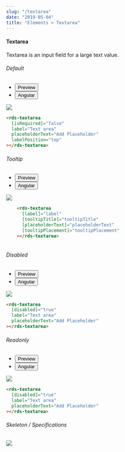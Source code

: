 ```yaml
---
slug: "/textarea"
date: "2019-05-04"
title: "Elements > Textarea"
---
```


<!-- CSS only -->
<link href="https://cdn.jsdelivr.net/npm/bootstrap@5.1.3/dist/css/bootstrap.min.css" rel="stylesheet" integrity="sha384-1BmE4kWBq78iYhFldvKuhfTAU6auU8tT94WrHftjDbrCEXSU1oBoqyl2QvZ6jIW3" crossorigin="anonymous">
<link rel="stylesheet" href="../../../../../../../raaghu/src/assets/css/style-elements.css">
<link rel="stylesheet" href="../../../../../../../raaghu/src/assets/css/main.css">


#### Textarea

<p class="checkbox-def">Textarea is an input field for a large text value. </p>

<!-- Basic -->
<section class="py-4">
    <h6>Default</h6>
    <div class="py-3">
      <div class="cust-tabs">
        <ul class="nav nav-tabs" id="myTab" role="tablist">
          <li class="nav-item" role="presentation">
            <button class="nav-link active" id="PreviewBasic-tab" data-bs-toggle="tab" data-bs-target="#PreviewBasic" type="button" role="tab" aria-controls="PreviewBasic" aria-selected="true">Preview </button>
          </li>
          <li class="nav-item" role="presentation">
            <button class="nav-link" id="AngularBasic-tab" data-bs-toggle="tab" data-bs-target="#AngularBasic" type="button" role="tab" aria-controls="AngularBasic" aria-selected="false"><i class="bi bi-code-slash" style="font-size:1.0rem"></i>Angular</button>
          </li>
        </ul>
      </div>
      <div class="tab-content card border" id="myTabContent">
        <div class="tab-pane fade show active" id="PreviewBasic" role="tabpanel" aria-labelledby="PreviewBasic-tab">
         <div class="contents  p-5">
            <div class="row">
              <div class="col-md-12">
                <img src="/images/text-area.png" class=" img-fluid w-100">
              </div>
            </div>
          </div>
        </div>
        <div class="tab-pane fade show" id="AngularBasic" role="tabpanel" aria-labelledby="AngularBasic-tab">
          <div class="contents bg-code">
<div class="row m-0">

```html
<rds-textarea
  [isRequired]="false"
  label="Text area"
  placeholderText="Add Placeholder"
  labelPosition="top"
></rds-textarea>
```

</div>
          </div>
        </div>
      </div>
    </div>
  </section>

  <section class="py-4">
    <h6>Tooltip</h6>
    <div class="py-3">
      <div class="cust-tabs">
        <ul class="nav nav-tabs" id="myTab" role="tablist">
          <li class="nav-item" role="presentation">
            <button class="nav-link active" id="PreviewTooltip-tab" data-bs-toggle="tab" data-bs-target="#PreviewTooltip" type="button" role="tab" aria-controls="PreviewTooltip" aria-selected="true">Preview </button>
          </li>
          <li class="nav-item" role="presentation">
            <button class="nav-link" id="AngularTooltip-tab" data-bs-toggle="tab" data-bs-target="#AngularTooltip" type="button" role="tab" aria-controls="AngularTooltip" aria-selected="false"><i class="bi bi-code-slash" style="font-size:1.0rem"></i>Angular</button>
          </li>
        </ul>
      </div>
      <div class="tab-content card border" id="myTabContent">
        <div class="tab-pane fade show active" id="PreviewTooltip" role="tabpanel" aria-labelledby="PreviewTooltip-tab">
         <div class="contents p-5">
            <div class="row">
              <div class="col-md-12">
                <img src="/images/text-area-tooltip.png" class="imf fluid w-100">
              </div>
            </div>
          </div>
        </div>
        <div class="tab-pane fade show" id="AngularTooltip" role="tabpanel" aria-labelledby="AngularTooltip-tab">
          <div class="contents bg-code">
<div class="row m-0">

```html
    <rds-textarea
      [label]="label"
      [tooltipTitle]="tooltipTitle"
      [placeholderText]="placeholderText"
      [tooltipPlacement]="tooltipPlacement"
    ></rds-textarea>
  

```

</div>
          </div>
        </div>
      </div>
    </div>
  </section>

 <section class="py-4">
    <h6>Disabled</h6>
    <div class="py-3">
      <div class="cust-tabs">
        <ul class="nav nav-tabs" id="myTab" role="tablist">
          <li class="nav-item" role="presentation">
            <button class="nav-link active" id="PreviewDisabled-tab" data-bs-toggle="tab" data-bs-target="#PreviewDisabled" type="button" role="tab" aria-controls="PreviewDisabled" aria-selected="true">Preview </button>
          </li>
          <li class="nav-item" role="presentation">
            <button class="nav-link" id="AngularDisabled-tab" data-bs-toggle="tab" data-bs-target="#AngularDisabled" type="button" role="tab" aria-controls="AngularDisabled" aria-selected="false"><i class="bi bi-code-slash" style="font-size:1.0rem"></i>Angular</button>
          </li>
        </ul>
      </div>
      <div class="tab-content card border" id="myTabContent">
        <div class="tab-pane fade show active" id="PreviewDisabled" role="tabpanel" aria-labelledby="PreviewDisabled-tab">
         <div class="contents p-5">
            <div class="row">
              <div class="col-md-12">
                <img src="/images/text-area-disabled.png" class="imf fluid w-100">
              </div>
            </div>
          </div>
        </div>
        <div class="tab-pane fade show" id="AngularDisabled" role="tabpanel" aria-labelledby="AngularDisabled-tab">
          <div class="contents bg-code">
<div class="row m-0">

```html
<rds-textarea
  [disabled]="true"
  label="Text area"
  placeholderText="Add Placeholder"
></rds-textarea>
```

</div>
          </div>
        </div>
      </div>
    </div>
  </section>

   <section class="py-4">
    <h6>Readonly</h6>
    <div class="py-3">
      <div class="cust-tabs">
        <ul class="nav nav-tabs" id="myTab" role="tablist">
          <li class="nav-item" role="presentation">
            <button class="nav-link active" id="PreviewRead-tab" data-bs-toggle="tab" data-bs-target="#PreviewRead" type="button" role="tab" aria-controls="PreviewRead" aria-selected="true">Preview </button>
          </li>
          <li class="nav-item" role="presentation">
            <button class="nav-link" id="AngularRead-tab" data-bs-toggle="tab" data-bs-target="#AngularRead" type="button" role="tab" aria-controls="AngularRead" aria-selected="false"><i class="bi bi-code-slash" style="font-size:1.0rem"></i>Angular</button>
          </li>
        </ul>
      </div>
      <div class="tab-content card border" id="myTabContent">
        <div class="tab-pane fade show active" id="PreviewRead" role="tabpanel" aria-labelledby="PreviewRead-tab">
         <div class="contents p-5">
            <div class="row">
              <div class="col-md-12">
                <img src="/images/text-area-readonly.png" class="imf fluid w-100">
              </div>
            </div>
          </div>
        </div>
        <div class="tab-pane fade show" id="AngularRead" role="tabpanel" aria-labelledby="AngularRead-tab">
          <div class="contents bg-code">
<div class="row m-0">

```html
<rds-textarea
  [disabled]="true"
  label="Text area"
  placeholderText="Add Placeholder"
></rds-textarea>
```

</div>
          </div>
        </div>
      </div>
    </div>
  </section>



<section class="py-4">
                        <h6>
                           Skeleton / Specifications
                        </h6>
                        <div class="py-3">
                              <!-- Tab panes -->
                              <div class="card border p-5">
                                 <div class="row">
                                    <div class="col-md-9 col-12">
                                       <img src="/images/skel-text_area.png" class="img-fluid">
                                    </div>
                                 </div>
                              </div>
                        </div>
                     </section>



<!-- JavaScript Bundle with Popper -->
<script src="https://cdn.jsdelivr.net/npm/bootstrap@5.1.3/dist/js/bootstrap.bundle.min.js" integrity="sha384-ka7Sk0Gln4gmtz2MlQnikT1wXgYsOg+OMhuP+IlRH9sENBO0LRn5q+8nbTov4+1p" crossorigin="anonymous"></script>   